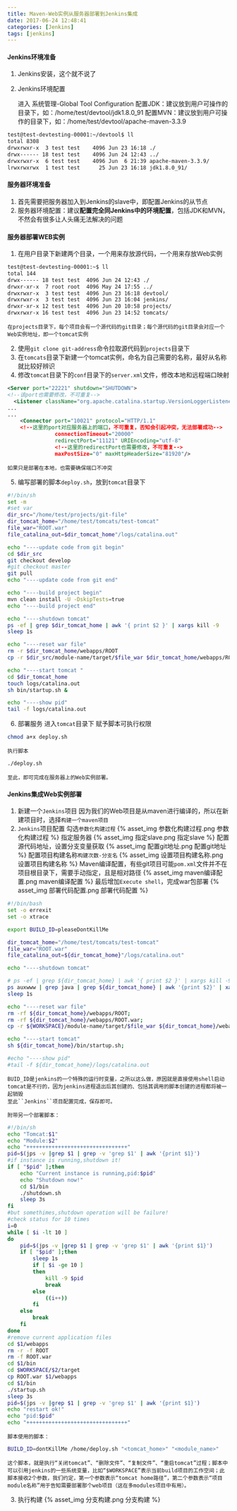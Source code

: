 ```yaml
---
title: Maven-Web实例从服务器部署到Jenkins集成
date: 2017-06-24 12:48:41
categories: [Jenkins]
tags: [jenkins]
---
```


#### Jenkins环境准备
1. Jenkins安装，这个就不说了
2. Jenkins环境配置

	进入 系统管理-Global Tool Configuration
	配置JDK：建议放到用户可操作的目录下，如：/home/test/devtool/jdk1.8.0_91
	配置MVN：建议放到用户可操作的目录下，如：/home/test/devtool/apache-maven-3.3.9

  <!--more-->

```bash
test@test-devtesting-00001:~/devtool$ ll
total 8308
drwxrwxr-x  3 test test    4096 Jun 23 16:18 ./
drwx------ 18 test test    4096 Jun 24 12:43 ../
drwxrwxr-x  6 test test    4096 Jun  6 21:39 apache-maven-3.3.9/
lrwxrwxrwx  1 test test      25 Jun 23 16:18 jdk1.8.0_91/
```

#### 服务器环境准备
1. 首先需要把服务器加入到Jenkins的slave中，即配置Jenkins的从节点
2. 服务器环境配置：建议**配置完全同Jenkins中的环境配置**，包括JDK和MVN，不然会有很多让人头痛无法解决的问题

#### 服务器部署WEB实例
1. 在用户目录下新建两个目录，一个用来存放源代码，一个用来存放Web实例
```bash
test@test-devtesting-00001:~$ ll
total 144
drwx------ 18 test test  4096 Jun 24 12:43 ./
drwxr-xr-x  7 root root  4096 May 24 17:55 ../
drwxrwxr-x  3 test test  4096 Jun 23 16:18 devtool/						# 环境配置
drwxrwxr-x  3 test test  4096 Jun 23 16:04 jenkins/						# Jenkins工作目录
drwxr-xr-x 12 test test  4096 Jun 20 10:58 projects/					# 源代码目录
drwxrwxr-x 16 test test  4096 Jun 23 14:52 tomcats/						# Web实例目录
```
	在projects目录下，每个项目会有一个源代码的git目录；每个源代码的git目录会对应一个Web实例地址，即一个tomcat实例

2. 使用``git clone git-address``命令拉取源代码到``projects``目录下
3. 在``tomcats``目录下新建一个tomcat实例，命名为自己需要的名称，最好从名称就比较好辨识
4. 修改``tomcat``目录下的``conf``目录下的``server.xml``文件，修改本地和远程端口映射
```xml
<Server port="22221" shutdown="SHUTDOWN">
<!--该port也需要修改，不可重复-->
  <Listener className="org.apache.catalina.startup.VersionLoggerListener" />
...
...
    <Connector port="10021" protocol="HTTP/1.1"
    <!--这里的port对应服务器上的端口，不可重复，否知会引起冲突，无法部署成功-->
               connectionTimeout="20000"
               redirectPort="11121" URIEncoding="utf-8"
               <!--这里的redirectPort也需要修改，不可重复-->
               maxPostSize="0" maxHttpHeaderSize="81920"/>
```
	如果只是部署在本地，也需要确保端口不冲突
5. 编写部署的脚本``deploy.sh``，放到``tomcat``目录下
```bash
#!/bin/sh
set -m
#set var
dir_src="/home/test/projects/git-file"
dir_tomcat_home="/home/test/tomcats/test-tomcat"
file_war="ROOT.war"
file_catalina_out=$dir_tomcat_home"/logs/catalina.out"

echo "----update code from git begin"
cd $dir_src																				# 进入源代码目录
git checkout develop																	# checkout需要的分支
#git checkout master
git pull
echo "----update code from git end"

echo "----build project begin"
mvn clean install -U -DskipTests=true													# maven编译war包
echo "----build project end"

echo "----shutdown tomcat"
ps -ef | grep $dir_tomcat_home | awk '{ print $2 }' | xargs kill -9						# kill当前tomcat进程
sleep 1s

echo "----reset war file"
rm -r $dir_tomcat_home/webapps/ROOT
cp -r $dir_src/module-name/target/$file_war $dir_tomcat_home/webapps/ROOT.war			# 拷贝新的war包到$dir_tomcat_home/webapps目录下，并命名为ROOT.war

echo "----start tomcat "
cd $dir_tomcat_home
touch logs/catalina.out
sh bin/startup.sh &																		# 启动tomcat，并自动部署war包

echo "----show pid"
tail -f logs/catalina.out																# 实时日志输出
```
6. 部署服务
	进入``tomcat``目录下
	赋予脚本可执行权限
```bash
chmod a+x deploy.sh
```
	执行脚本
```bash
./deploy.sh
```

	至此，即可完成在服务器上的Web实例部署。

#### Jenkins集成Web实例部署
1. 新建一个``Jenkins``项目
	因为我们的Web项目是从maven进行编译的，所以在新建项目时，选择``构建一个maven项目``
2. ``Jenkins``项目配置
	勾选``参数化构建过程``
{% asset_img 参数化构建过程.png 参数化构建过程 %}
	指定服务器
{% asset_img 指定slave.png 指定slave %}
	配置源代码地址，设置分支变量获取
{% asset_img 配置git地址.png 配置git地址 %}
	配置项目构建名称``构建次数-分支名``
{% asset_img 设置项目构建名称.png 设置项目构建名称 %}
	Maven编译配置，有些git项目可能``pom.xml``文件并不在项目根目录下，需要手动指定，且是相对路径
{% asset_img maven编译配置.png maven编译配置 %}
	最后增加``Execute shell``，完成war包部署
{% asset_img 部署代码配置.png 部署代码配置 %}
```bash
#!/bin/bash
set -o errexit
set -o xtrace

export BUILD_ID=pleaseDontKillMe																		# 该项设置，可以避免Jenkins部署实例的时候，部署结束，进程就被kill

dir_tomcat_home="/home/test/tomcats/test-tomcat"														# 设置tomcat实例变量
file_war="ROOT.war"																						# 代码打出的war包名称，需要自己先手动打包一次知道名称后再指定
file_catalina_out=${dir_tomcat_home}"/logs/catalina.out"												# 设置实时日志输出目录变量

echo "----shutdown tomcat"

# ps -ef | grep ${dir_tomcat_home} | awk '{ print $2 }' | xargs kill -9
ps auxwww | grep java | grep ${dir_tomcat_home} | awk '{print $2}' | xargs kill -9 2>/dev/null;			# 获取并kill当前tomcat进程，如果当前进程存在的话
sleep 1s

echo "----reset war file"
rm -rf ${dir_tomcat_home}/webapps/ROOT;																	# 移除war包解压后的目录
rm -rf ${dir_tomcat_home}/webapps/ROOT.war;																# 移除前一次部署的war包
cp -r ${WORKSPACE}/module-name/target/$file_war ${dir_tomcat_home}/webapps/ROOT.war						# 拷贝新的war包到${dir_tomcat_home}/webapps目录下，并命名为ROOT.war

echo "----start tomcat"
sh ${dir_tomcat_home}/bin/startup.sh;																	# 启动tomcat，自动部署war包

#echo "----show pid"
#tail -f ${dir_tomcat_home}/logs/catalina.out
```
	BUID_ID是jenkins的一个特殊的运行时变量，之所以这么做，原因就是直接使用shell启动tomcat是不行的，因为jenkins进程退出后其创建的、包括其调用的脚本创建的进程都将被一起销毁
	至此``Jenkins``项目配置完成，保存即可。

	附带另一个部署脚本：
```bash
#!/bin/sh  
echo "Tomcat:$1"  
echo "Module:$2"  
echo "++++++++++++++++++++++++++++++++"  
pid=$(jps -v |grep $1 | grep -v 'grep $1' | awk '{print $1}')  
#if instance is running,shutdown it!  
if [ "$pid" ];then  
    echo "Current instance is running,pid:$pid"  
    echo "Shutdown now!"  
    cd $1/bin  
    ./shutdown.sh  
    sleep 3s  
fi  
#but somethimes,shutdown operation will be failure!  
#check status for 10 times  
i=0  
while [ $i -lt 10 ]  
do  
    pid=$(jps -v |grep $1 | grep -v 'grep $1' | awk '{print $1}')  
    if [ "$pid" ];then  
        sleep 1s  
        if [ $i -ge 10 ]  
        then  
            kill -9 $pid  
            break  
        else  
            ((i++))  
        fi  
    else  
        break  
    fi  
done  
#remove current application files  
cd $1/webapps  
rm -r -f ROOT  
rm -f ROOT.war  
cd $1/bin  
cd $WORKSPACE/$2/target  
cp ROOT.war $1/webapps  
cd $1/bin  
./startup.sh  
sleep 3s  
pid=$(jps -v |grep $1 | grep -v 'grep $1' | awk '{print $1}')  
echo "restart ok!"  
echo "pid:$pid"  
echo "++++++++++++++++++++++++++++++++"  
```
	脚本使用的脚本：
```bash
BUILD_ID=dontKillMe /home/deploy.sh "<tomcat_home>" "<module_name>"
```
	这个脚本，就是执行“关闭tomcat”、“删除文件”、“复制文件”、“重启tomcat”过程；脚本中可以引用jenkins的一些系统变量，比如“$WORKSPACE”表示当前build项目的工作空间；此脚本接收2个参数，我们约定，第一个参数表示“tomcat home路径”，第二个参数表示“项目module名称”用于告知需要部署那个web项目（这在多modules项目中有用）。

3. 执行构建
{% asset_img 分支构建.png 分支构建 %}













